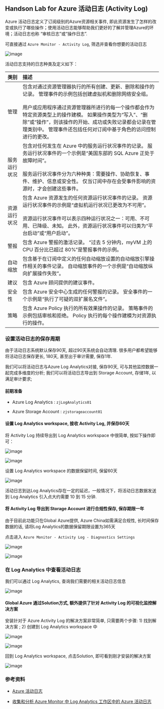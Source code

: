 
## Handson Lab for Azure 活动日志 (Activity Log)

Azure 活动日志定义了订阅级别的Azure资源相关事件, 即此资源发生了怎样的改变或执行了哪些操作；使用活动日志能够帮助我们更好的了解并管理Azure的环境；活动日志也称 “审核日志”或“操作日志”.

可直接通过 `Azure Monitor - Activity Log`, 筛选并查看你想要的活动日志

![image](./images/activity_log_images/x01.png)

活动日志支持的日志种类及定义如下：

| 类别 | 描述 |
|:---|:---|
| 管理 | 包含对通过资源管理器执行的所有创建、更新、删除和操作的记录。 管理事件的示例包括创建虚拟机和删除网络安全组。<br><br>用户或应用程序通过资源管理器所进行的每一个操作都会作为特定资源类型上的操作建模。 如果操作类型为“写入”、“删除”或“操作”，则该操作的开始、成功或失败记录都会记录在管理类别中。 管理事件还包括任何对订阅中基于角色的访问控制进行的更改。 |
| 服务运行状况 | 包含对任何发生在 Azure 中的服务运行状况事件的记录。 服务运行状况事件的一个示例是“美国东部的 SQL Azure 正处于故障时间”。 <br><br>服务运行状况事件分为六种种类：需要操作、协助恢复、事件、维护、信息或安全性。 仅当订阅中存在会受事件影响的资源时，才会创建这些事件。
| 资源运行状况 | 包含 Azure 资源发生的任何资源运行状况事件的记录。 资源运行状况事件的示例是“虚拟机运行状况已更改为不可用”。<br><br>资源运行状况事件可以表示四种运行状况之一：可用、不可用、已降级、未知。 此外，资源运行状况事件可以归类为“平台启动”或“用户启动”。 |
| 警报 | 包含 Azure 警报的激活记录。 “过去 5 分钟内，myVM 上的 CPU 百分比已超过 80%”是警报事件的示例。|
| 自动缩放 | 包含基于在订阅中定义的任何自动缩放设置的自动缩放引擎操作相关的事件记录。 自动缩放事件的一个示例是“自动缩放纵向扩展操作失败”。 |
| 建议 | 包含 Azure 顾问提供的建议事件。 |
| 安全性 | 包含 Azure 安全中心生成的任何警报的记录。 安全事件的一个示例是“执行了可疑的双扩展名文件”。 |
| 策略 | 包含 Azure Policy 执行的所有效果操作的记录。 策略事件的示例包括审核和拒绝。 Policy 执行的每个操作建模为对资源执行的操作。 |

### 设置活动日志的保存周期

由于活动日志系统默认保存90天, 超过90天系统会自动清理. 很多用户都希望能够将活动日志保存更长, 180天, 甚至出于审计需要, 保存1年. 

我们可以将活动日志与Azure Log Analytics对接, 保存90天, 可与其他监控数据一起完成多维度的分析; 我们可以将活动日志导出到 Storage Account, 存储1年, 以满足审计要求;

#### 前期准备

- Azure Log Analytics : `zjLogAnalytics01`

- Azure Storage Account : `zjstorageaccount01`

#### 设置 Log Analytics workspace, 接收 Activity Log, 并保存60天

将 Activity Log 持续导出到 Log Analytics workspace 中很简单, 按如下操作即可：

![image](./images/activity_log_images/x02.png)

![image](./images/activity_log_images/x03.png)

设置 Log Analytics workspace 的数据保留时间, 保留60天

![image](./images/activity_log_images/x04.png)

活动日志到达Log Analytics存在一定的延迟，一般情况下，将活动日志数据发送到 Log Analytics 引入点大约需要 10 到 15 分钟.

#### 将 Activity Log 导出到 Storage Account 进行合规性保存, 保存期限一年

由于目前此功能只在Global Azure提供, Azure China如需满足合规性, 长时间保存数据的话, 请将Log Analytics的数据保留期限设置为365天

点击进入 `Azure Monitor - Activity Log - Diagnostics Settings`

![image](./images/activity_log_images/x05.png)

![image](./images/activity_log_images/x06.png)

### 在 Log Analytics 中查看活动日志

我们可以通过 Log Analytics, 查询我们需要的相关活动日志信息

![image](./images/activity_log_images/x09.png)

#### Global Azure 通过Solution方式, 额外提供了针对 Activity Log 的可视化监控解决方案

安装针对于 Azure Activity Log 的解决方案非常简单, 只需要两个步骤: 1) 找到解决方案 ; 2) 创建到 Log Analytics workspace 中

![image](./images/activity_log_images/x07.png)

![image](./images/activity_log_images/x08.png)

回到 Log Analytics workspace, 点击Solution, 即可看到刚才安装的解决方案

![image](./images/activity_log_images/x10.png)




### 参考资料

- [Azure 活动日志](https://docs.microsoft.com/zh-cn/azure/azure-monitor/platform/activity-logs-overview)

- [收集和分析 Azure Monitor 中 Log Analytics 工作区中的 Azure 活动日志](https://docs.microsoft.com/zh-cn/azure/azure-monitor/platform/activity-log-collect)